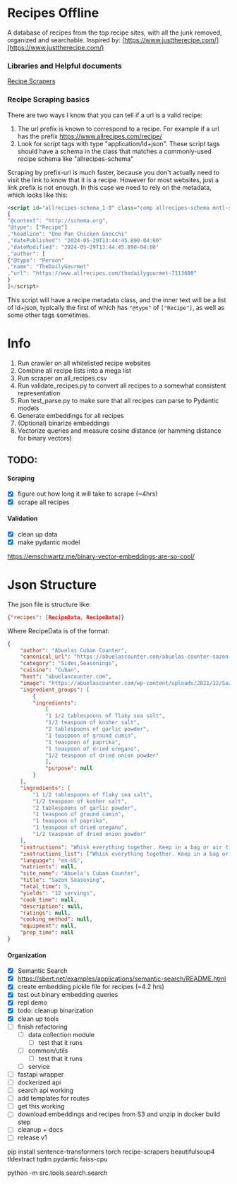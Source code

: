 # Recipes Offline

A database of recipes from the top recipe sites, with all the junk removed, organized and searchable.
Inspired by: [https://www.justtherecipe.com/](https://www.justtherecipe.com/)

### Libraries and Helpful documents

[Recipe Scrapers](https://github.com/hhursev/recipe-scrapers)

### Recipe Scraping basics

There are two ways I know that you can tell if a url is a valid recipe:

1. The url prefix is known to correspond to a recipe. For example if a url has the prefix https://www.allrecipes.com/recipe/ 
2. Look for script tags with type "application/ld+json". These script tags should have a schema in the class that matches a commonly-used recipe schema like "allrecipes-schema"

Scraping by prefix-url is much faster, because you don't actually need to visit the link to know that it is a recipe. However for most websites, just a link prefix is not enough. In this case we need to rely on the metadata, which looks like this:

```html
<script id="allrecipes-schema_1-0" class="comp allrecipes-schema mntl-schema-unified" type="application/ld+json">[
{
"@context": "http://schema.org",
"@type": ["Recipe"]
,"headline": "One Pan Chicken Gnocchi"
,"datePublished": "2024-05-29T13:44:45.890-04:00"
,"dateModified": "2024-05-29T13:44:45.890-04:00"
,"author": [
{"@type": "Person"
,"name": "TheDailyGourmet"
,"url": "https://www.allrecipes.com/thedailygourmet-7113600"
}
]</script>
```

This script will have a recipe metadata class, and the inner text will be a list of ld+json, typically the first of which has `"@type"` of `["Recipe"]`, as well as some other tags sometimes.


# Info

1. Run crawler on all whitelisted recipe websites
2. Combine all recipe lists into a mega list
3. Run scraper on all_recipes.csv
4. Run validate_recipes.py to convert all recipes to a somewhat consistent representation
5. Run test_parse.py to make sure that all recipes can parse to Pydantic models
6. Generate embeddings for all recipes
7. (Optional) binarize embeddings
8. Vectorize queries and measure cosine distance (or hamming distance for binary vectors)

## TODO:

#### Scraping
- [x] figure out how long it will take to scrape (~4hrs)
- [x] scrape all recipes

#### Validation
- [x] clean up data
- [x] make pydantic model

https://emschwartz.me/binary-vector-embeddings-are-so-cool/

# Json Structure

The json file is structure like:

```json
{"recipes": [RecipeData, RecipeData]}
```

Where RecipeData is of the format:

```json
{
    "author": "Abuelas Cuban Counter", 
    "canonical_url": "https://abuelascounter.com/abuelas-counter-sazon-seasoning/",
    "category": "Sides,Seasonings", 
    "cuisine": "Cuban", 
    "host": "abuelascounter.com", 
    "image": "https://abuelascounter.com/wp-content/uploads/2021/12/Sazon-Recipe.jpeg", 
    "ingredient_groups": [
        {
        "ingredients": 
            [
            "1 1/2 tablespoons of flaky sea salt", 
            "1/2 teaspoon of kosher salt", 
            "2 tablespoons of garlic powder", 
            "1 teaspoon of ground cumin", 
            "1 teaspoon of paprika", 
            "1 teaspoon of dried oregano", 
            "1/2 teaspoon of dried onion powder"
            ], 
            "purpose": null
        }
    ], 
    "ingredients": [
        "1 1/2 tablespoons of flaky sea salt", 
        "1/2 teaspoon of kosher salt", 
        "2 tablespoons of garlic powder", 
        "1 teaspoon of ground cumin", 
        "1 teaspoon of paprika", 
        "1 teaspoon of dried oregano", 
        "1/2 teaspoon of dried onion powder"
    ], 
    "instructions": "Whisk everything together. Keep in a bag or air tight container", 
    "instructions_list": ["Whisk everything together. Keep in a bag or air tight container"], 
    "language": "en-US", 
    "nutrients": null, 
    "site_name": "Abuela's Cuban Counter", 
    "title": "Sazon Seasoning", 
    "total_time": 5, 
    "yields": "12 servings", 
    "cook_time": null, 
    "description": null, 
    "ratings": null, 
    "cooking_method": null, 
    "equipment": null, 
    "prep_time": null
}
```


#### Organization
- [x] Semantic Search
 - [x] https://sbert.net/examples/applications/semantic-search/README.html
- [x] create embedding pickle file for recipes (~4.2 hrs)
- [x] test out binary embedding queries
- [x] repl demo
- [x] todo: cleanup binarization
- [x] clean up tools
- [ ] finish refactoring
    - [ ] data collection module
        - [ ] test that it runs
    - [ ] common/utils
        - [ ] test that it runs
    - [ ] service

- [ ] fastapi wrapper
- [ ] dockerized api
- [ ] search api working
- [ ] add templates for routes
- [ ] get this working
- [ ] download embeddings and recipes from S3 and unzip in docker build step
- [ ] cleanup + docs
- [ ] release v1

pip install sentence-transformers torch recipe-scrapers beautifulsoup4 tldextract tqdm pydantic faiss-cpu

python -m src.tools.search.search